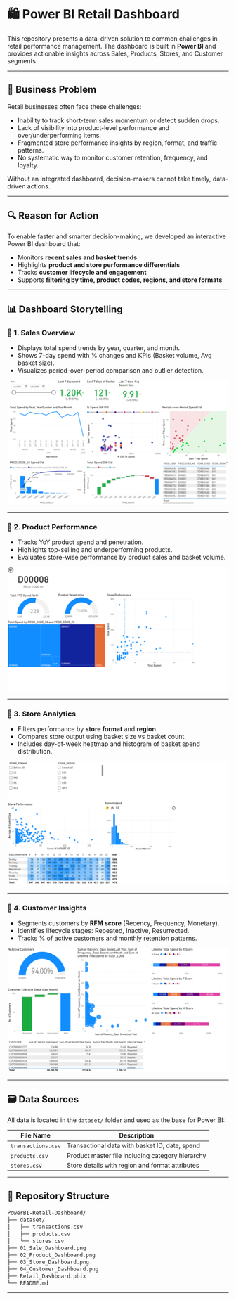 # 🛍️ Power BI Retail Dashboard

This repository presents a data-driven solution to common challenges in retail performance management. The dashboard is built in **Power BI** and provides actionable insights across Sales, Products, Stores, and Customer segments.

---

## 🧩 Business Problem

Retail businesses often face these challenges:
- Inability to track short-term sales momentum or detect sudden drops.
- Lack of visibility into product-level performance and over/underperforming items.
- Fragmented store performance insights by region, format, and traffic patterns.
- No systematic way to monitor customer retention, frequency, and loyalty.

Without an integrated dashboard, decision-makers cannot take timely, data-driven actions.

---

## 🔍 Reason for Action

To enable faster and smarter decision-making, we developed an interactive Power BI dashboard that:
- Monitors **recent sales and basket trends**
- Highlights **product and store performance differentials**
- Tracks **customer lifecycle and engagement**
- Supports **filtering by time, product codes, regions, and store formats**

---

## 📊 Dashboard Storytelling

### 🔹 1. Sales Overview

- Displays total spend trends by year, quarter, and month.
- Shows 7-day spend with % changes and KPIs (Basket volume, Avg basket size).
- Visualizes period-over-period comparison and outlier detection.

![Sales Dashboard](./01_Sale_Dashboard.png)

---

### 🔹 2. Product Performance

- Tracks YoY product spend and penetration.
- Highlights top-selling and underperforming products.
- Evaluates store-wise performance by product sales and basket volume.

![Product Dashboard](./02_Product_Dashboard.png)

---

### 🔹 3. Store Analytics

- Filters performance by **store format** and **region**.
- Compares store output using basket size vs basket count.
- Includes day-of-week heatmap and histogram of basket spend distribution.

![Store Dashboard](./03_Store_Dashboard.png)

---

### 🔹 4. Customer Insights

- Segments customers by **RFM score** (Recency, Frequency, Monetary).
- Identifies lifecycle stages: Repeated, Inactive, Resurrected.
- Tracks % of active customers and monthly retention patterns.

![Customer Dashboard](./04_Customer_Dashboard.png)

---

## 🗃️ Data Sources

All data is located in the `dataset/` folder and used as the base for Power BI:

| File Name         | Description |
|------------------|-------------|
| `transactions.csv` | Transactional data with basket ID, date, spend |
| `products.csv`     | Product master file including category hierarchy |
| `stores.csv`       | Store details with region and format attributes |

---

## 📁 Repository Structure
```
PowerBI-Retail-Dashboard/
├── dataset/
│   ├── transactions.csv
│   ├── products.csv
│   └── stores.csv
├── 01_Sale_Dashboard.png
├── 02_Product_Dashboard.png
├── 03_Store_Dashboard.png
├── 04_Customer_Dashboard.png
├── Retail_Dashboard.pbix
└── README.md
```

---
